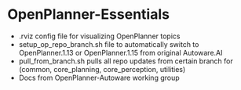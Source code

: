 # OpenPlanner-Essentials

- .rviz config file for visualizing OpenPlanner topics 
- setup_op_repo_branch.sh file to automatically switch to OpenPlanner.1.13 or OpenPlanner.1.15 from original Autoware.AI
- pull_from_branch.sh pulls all repo updates from certain branch for (common, core_planning, core_perception, utilities) 
- Docs from OpenPlanner-Autoware working group 

